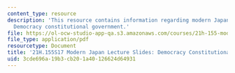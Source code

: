 ```yaml
---
content_type: resource
description: 'This resource contains information regarding modern Japan lecture slides:
  Democracy constitutional government.'
file: https://ol-ocw-studio-app-qa.s3.amazonaws.com/courses/21h-155-modern-japan-1868-to-present-spring-2017/3cde696a19b3cb201a40126624d64931_MIT21H_155S17_Government.pdf
file_type: application/pdf
resourcetype: Document
title: '21H.155S17 Modern Japan Lecture Slides: Democracy Constitutional Government'
uid: 3cde696a-19b3-cb20-1a40-126624d64931
---
```

